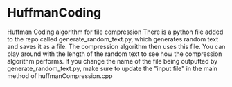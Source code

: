 # HuffmanCoding
 Huffman Coding algorithm for file compression
 There is a python file added to the repo called generate_random_text.py, which generates random text and saves it as a file. The compression algorithm then uses this file. You can play around with the length of the random text to see how the compression algorithm performs. 
If you change the name of the file being outputted by generate_random_text.py, make sure to update the "input file" in the main method of huffmanCompression.cpp
